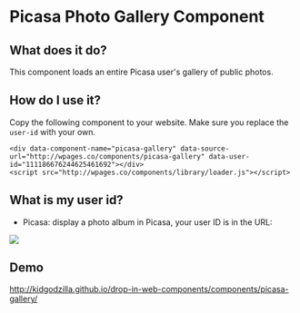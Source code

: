 # Picasa Photo Gallery Component

## What does it do?

This component loads an entire Picasa user's gallery of public photos.

## How do I use it?

Copy the following component to your website. Make sure you replace the `user-id` with your own.

    <div data-component-name="picasa-gallery" data-source-url="http://wpages.co/components/picasa-gallery" data-user-id="111186676244625461692"></div>
    <script src="http://wpages.co/components/library/loader.js"></script>


## What is my user id?

- Picasa: display a photo album in Picasa, your user ID is in the URL:

<img src="http://nanogallery.brisbois.fr/picasa_userid.png">

## Demo

http://kidgodzilla.github.io/drop-in-web-components/components/picasa-gallery/